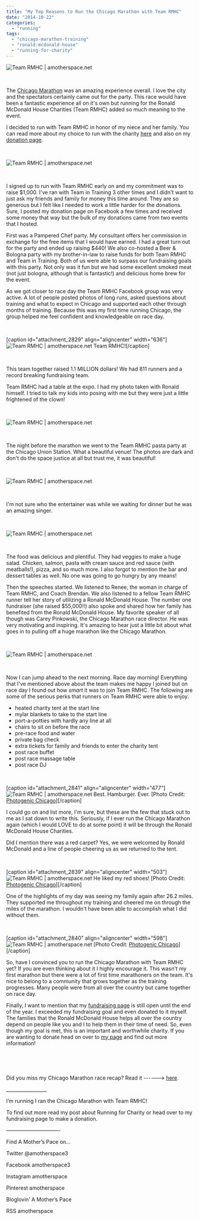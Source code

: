 ```yaml
---
title: "My Top Reasons to Run the Chicago Marathon with Team RMHC"
date: "2014-10-22"
categories: 
  - "running"
tags: 
  - "chicago-marathon-training"
  - "ronald-mcdonald-house"
  - "running-for-charity"
---
```


![Team RMHC | amotherspace.net](images/photo-3-11-e1413922293647.jpg)

 

The [Chicago Marathon](http://amotherspace.net/2014/10/2014-chicago-marathon-race-recap/ "2014 Chicago Marathon Race Recap") was an amazing experience overall. I love the city and the spectators certainly came out for the party. This race would have been a fantastic experience all on it's own but running for the Ronald McDonald House Charities (Team RMHC) added so much meaning to the event.

I decided to run with Team RMHC in honor of my niece and her family. You can read more about my choice to run with the charity [here](http://amotherspace.net/2014/06/the-chicago-marathon-running-for-charity/ "The Chicago Marathon: Running for Charity") and also on my [donation page](http://teamrmhc.kintera.org/faf/donorReg/donorPledge.asp?ievent=1097960&lis=0&kntae1097960=4BE147D17541488C9C61EE89ABBC8559&supid=399266070).

 

![Team RMHC | amotherspace.net](images/photo-2-17.jpg)

 

I signed up to run with Team RMHC early on and my commitment was to raise $1,000. I've ran with Team in Training 3 other times and I didn't want to just ask my friends and family for money this time around. They are so generous but I felt like I needed to work a little harder for the donations. Sure, I posted my donation page on Facebook a few times and received some money that way but the bulk of my donations came from two events that I hosted.

First was a Pampered Chef party. My consultant offers her commission in exchange for the free items that I would have earned. I had a great turn out for the party and ended up raising $440! We also co-hosted a Beer & Bologna party with my brother-in-law to raise funds for both Team RMHC and Team in Training. Both of us were able to surpass our fundraising goals with this party. Not only was it fun but we had some excellent smoked meat (not just bologna, although that is fantastic!) and delicious home brew for the event.

As we got closer to race day the Team RMHC Facebook group was very active. A lot of people posted photos of long runs, asked questions about training and what to expect in Chicago and supported each other through months of training. Because this was my first time running Chicago, the group helped me feel confident and knowledgeable on race day.

 

\[caption id="attachment\_2829" align="aligncenter" width="636"\]![Team RMHC | amotherspace.net](images/TeamRMHCGroup.jpg) Team RMHC!\[/caption\]

 

This team together raised 1.1 MILLION dollars! We had 811 runners and a record breaking fundraising team.

Team RMHC had a table at the expo. I had my photo taken with Ronald himself. I tried to talk my kids into posing with me but they were just a little frightened of the clown!

 

![Team RMHC | amotherspace.net](images/photo-1-15-e1413919741658.jpg)

 

The night before the marathon we went to the Team RMHC pasta party at the Chicago Union Station. What a beautiful venue! The photos are dark and don't do the space justice at all but trust me, it was beautiful!

 

![Team RMHC | amotherspace.net](images/photo-2-18.jpg)

 

I'm not sure who the entertainer was while we waiting for dinner but he was an amazing singer.

 

![Team RMHC | amotherspace.net](images/photo-4-9.jpg)

 

The food was delicious and plentiful. They had veggies to make a huge salad. Chicken, salmon, pasta with cream sauce and red sauce (with meatballs!), pizza, and so much more. I also forgot to mention the bar and dessert tables as well. No one was going to go hungry by any means!

Then the speeches started. We listened to Renee, the woman in charge of Team RMHC, and Coach Brendan. We also listened to a fellow Team RMHC runner tell her story of utilizing a Ronald McDonald House. The number one fundraiser (she raised $55,000!!) also spoke and shared how her family has benefited from the Ronald McDonald House. My favorite speaker of all though was Carey Pinkowski, the Chicago Marathon race director. He was very motivating and inspiring. It's amazing to hear just a little bit about what goes in to pulling off a huge marathon like the Chicago Marathon.

 

![Team RMHC | amotherspace.net](images/photo-5-61-e1413922679915.jpg)

 

Now I can jump ahead to the next morning. Race day morning! Everything that I've mentioned above about the team makes me happy I joined but on race day I found out how _smart_ it was to join Team RMHC. The following are some of the serious perks that runners on Team RMHC were able to enjoy.

- heated charity tent at the start line
- mylar blankets to take to the start line
- port-a-potties with hardly any line at all
- chairs to sit on before the race
- pre-race food and water
- private bag check
- extra tickets for family and friends to enter the charity tent
- post race buffet
- post race massage table
- post race DJ

 

\[caption id="attachment\_2841" align="aligncenter" width="477"\]![Team RMHC | amotherspace.net](images/Angosmarathon-211-1024x683.jpg) Best. Hamburger. Ever. \[Photo Credit: [Photogenic Chicago](http://photogenicchicago.com/)\]\[/caption\] 

I could go on and list more, I'm sure, but these are the few that stuck out to me as I sat down to write this. Seriously, if I ever run the Chicago Marathon again (which I would LOVE to do at some point) it will be through the Ronald McDonald House Charities.

Did I mention there was a red carpet? Yes, we were welcomed by Ronald McDonald and a line of people cheering us as we returned to the tent.

 

\[caption id="attachment\_2839" align="aligncenter" width="503"\]![Team RMHC | amotherspace.net](images/Angosmarathon-182.jpg) He liked my red shoes! \[Photo Credit: [Photogenic Chicago](http://photogenicchicago.com/)\]\[/caption\] 

One of the highlights of my day was seeing my family again after 26.2 miles. They supported me throughout my training and cheered me on through the miles of the marathon. I wouldn't have been able to accomplish what I did without them.

 

\[caption id="attachment\_2840" align="aligncenter" width="598"\]![Team RMHC | amotherspace.net](images/RedCarpet-1024x512.jpg) \[Photo Credit: [Photogenic Chicago](http://photogenicchicago.com/)\]\[/caption\] 

So, have I convinced you to run the Chicago Marathon with Team RMHC yet? If you are even thinking about it I highly encourage it. This wasn't my first marathon but there were a lot of first time marathoners on the team. It's nice to belong to a community that grows together as the training progresses. Many people were from all over the country but came together on race day.

Finally, I want to mention that my [fundraising page](http://teamrmhc.kintera.org/faf/donorReg/donorPledge.asp?ievent=1097960&lis=0&kntae1097960=4BE147D17541488C9C61EE89ABBC8559&supid=399266070) is still open until the end of the year. I exceeded my fundraising goal and even donated to it myself. The families that the Ronald McDonald House helps all over the country depend on people like you and I to help them in their time of need. So, even though my goal is met, this is an important and worthwhile charity. If you are wanting to donate head on over to [my page](http://teamrmhc.kintera.org/faf/donorReg/donorPledge.asp?ievent=1097960&lis=0&kntae1097960=4BE147D17541488C9C61EE89ABBC8559&supid=399266070) and find out more information!

 

 

Did you miss my Chicago Marathon race recap? Read it ------> [here](http://amotherspace.net/2014/10/2014-chicago-marathon-race-recap/ "2014 Chicago Marathon Race Recap").

\_\_\_\_\_\_\_\_\_\_\_\_\_\_\_\_\_

I’m running I ran the Chicago Marathon with Team RMHC!

To find out more read my post about Running for Charity or head over to my fundraising page to make a donation.

——————————-

Find A Mother’s Pace on…

Twitter @amotherspace3

Facebook amotherspace3

Instagram amotherspace

Pinterest amotherspace

Bloglovin’ A Mother’s Pace

RSS amotherspace
